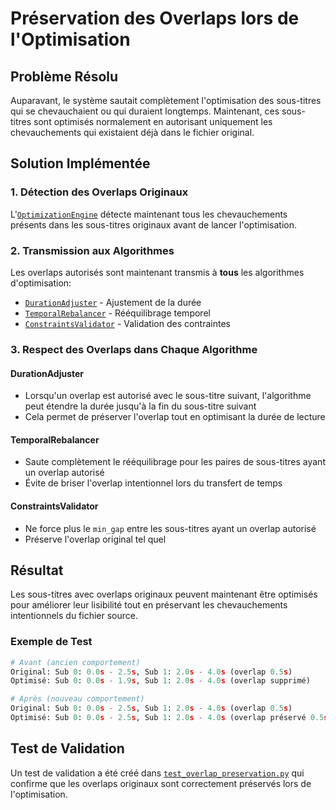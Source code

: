 # Préservation des Overlaps lors de l'Optimisation

## Problème Résolu

Auparavant, le système sautait complètement l'optimisation des sous-titres qui se chevauchaient ou qui duraient longtemps. Maintenant, ces sous-titres sont optimisés normalement en autorisant uniquement les chevauchements qui existaient déjà dans le fichier original.

## Solution Implémentée

### 1. Détection des Overlaps Originaux
L'[`OptimizationEngine`](subtuner/optimization/engine.py:162) détecte maintenant tous les chevauchements présents dans les sous-titres originaux avant de lancer l'optimisation.

### 2. Transmission aux Algorithmes
Les overlaps autorisés sont maintenant transmis à **tous** les algorithmes d'optimisation:
- [`DurationAdjuster`](subtuner/optimization/algorithms/duration_adjuster.py:19) - Ajustement de la durée
- [`TemporalRebalancer`](subtuner/optimization/algorithms/rebalancer.py:19) - Rééquilibrage temporel
- [`ConstraintsValidator`](subtuner/optimization/algorithms/validator.py:19) - Validation des contraintes

### 3. Respect des Overlaps dans Chaque Algorithme

#### DurationAdjuster
- Lorsqu'un overlap est autorisé avec le sous-titre suivant, l'algorithme peut étendre la durée jusqu'à la fin du sous-titre suivant
- Cela permet de préserver l'overlap tout en optimisant la durée de lecture

#### TemporalRebalancer
- Saute complètement le rééquilibrage pour les paires de sous-titres ayant un overlap autorisé
- Évite de briser l'overlap intentionnel lors du transfert de temps

#### ConstraintsValidator
- Ne force plus le `min_gap` entre les sous-titres ayant un overlap autorisé
- Préserve l'overlap original tel quel

## Résultat

Les sous-titres avec overlaps originaux peuvent maintenant être optimisés pour améliorer leur lisibilité tout en préservant les chevauchements intentionnels du fichier source.

### Exemple de Test

```python
# Avant (ancien comportement)
Original: Sub 0: 0.0s - 2.5s, Sub 1: 2.0s - 4.0s (overlap 0.5s)
Optimisé: Sub 0: 0.0s - 1.9s, Sub 1: 2.0s - 4.0s (overlap supprimé)

# Après (nouveau comportement)
Original: Sub 0: 0.0s - 2.5s, Sub 1: 2.0s - 4.0s (overlap 0.5s)
Optimisé: Sub 0: 0.0s - 2.5s, Sub 1: 2.0s - 4.0s (overlap préservé 0.5s)
```

## Test de Validation

Un test de validation a été créé dans [`test_overlap_preservation.py`](test_overlap_preservation.py:1) qui confirme que les overlaps originaux sont correctement préservés lors de l'optimisation.